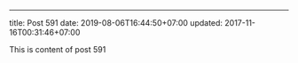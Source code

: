 ---
title: Post 591
date: 2019-08-06T16:44:50+07:00
updated: 2017-11-16T00:31:46+07:00

This is content of post 591
